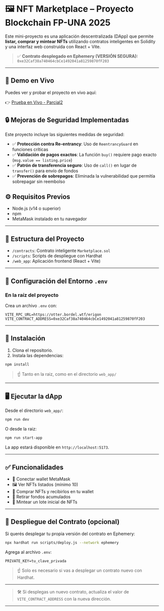 # 🖼️ NFT Marketplace – Proyecto Blockchain FP-UNA 2025

Este mini-proyecto es una aplicación descentralizada (DApp) que permite **listar, comprar y mintear NFTs** utilizando contratos inteligentes en Solidity y una interfaz web construida con React + Vite.


> ✅ **Contrato desplegado en Ephemery (VERSIÓN SEGURA):**  
> `0xe32Caf38a740464cbCe1492041a81259870fF203`


---
## 🎯 Demo en Vivo

Puedes ver y probar el proyecto en vivo aquí:

👉 [Prueba en Vivo - Parcial2](https://parcial2-murex.vercel.app/)


## 🔒 Mejoras de Seguridad Implementadas

Este proyecto incluye las siguientes medidas de seguridad:

- ✅ **Protección contra Re-entrancy**: Uso de `ReentrancyGuard` en funciones críticas
- ✅ **Validación de pagos exactos**: La función `buy()` requiere pago exacto (`msg.value == listing.price`)
- ✅ **Patrón de transferencia seguro**: Uso de `call()` en lugar de `transfer()` para envío de fondos
- ✅ **Prevención de sobrepagos**: Eliminada la vulnerabilidad que permitía sobrepagar sin reembolso


## ⚙️ Requisitos Previos

- Node.js (v14 o superior)
- npm
- MetaMask instalado en tu navegador

---

## 📁 Estructura del Proyecto

- `/contracts`: Contrato inteligente `Marketplace.sol`
- `/scripts`: Scripts de despliegue con Hardhat
- `/web_app`: Aplicación frontend (React + Vite)

---

## 🔐 Configuración del Entorno `.env`

### En la raíz del proyecto

Crea un archivo `.env` con:

```
VITE_RPC_URL=https://otter.bordel.wtf/erigon
VITE_CONTRACT_ADDRESS=0xe32Caf38a740464cbCe1492041a81259870fF203
```

---

## 🧪 Instalación

1. Clona el repositorio.
2. Instala las dependencias:

```bash
npm install
```
> ☝️ Tanto en la raiz, como en el directorio `web_app/`

---
## 🖥️ Ejecutar la dApp

Desde el directorio `web_app/`:

```bash
npm run dev
```
O desde la raiz:

```bash
npm run start-app
```

La app estará disponible en `http://localhost:5173`.

---

## ✅ Funcionalidades

- 🔌 Conectar wallet MetaMask
- 🖼️ Ver NFTs listados (mínimo 10)
- 🛒 Comprar NFTs y recibirlos en tu wallet
- 💸 Retirar fondos acumulados
- 🎨 Mintear un lote inicial de NFTs 

---

## 🚀 Despliegue del Contrato (opcional)

Si querés desplegar tu propia versión del contrato en Ephemery:

```bash
npx hardhat run scripts/deploy.js --network ephemery
```
Agrega al archivo `.env`:
```
PRIVATE_KEY=tu_clave_privada
```

> ☝️ Solo es necesario si vas a desplegar un contrato nuevo con Hardhat.

---
> 🛠️ Si desplegas un nuevo contrato, actualiza el valor de `VITE_CONTRACT_ADDRESS` con la nueva dirección.
---




